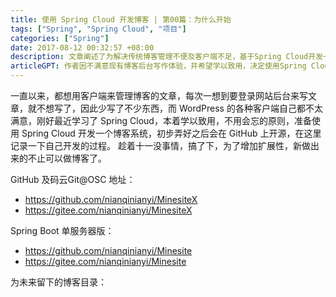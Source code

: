 ```yaml
---
title: 使用 Spring Cloud 开发博客 | 第00篇：为什么开始
tags: ["Spring", "Spring Cloud", "项目"]
categories: ["Spring"]
date: 2017-08-12 00:32:57 +08:00
description: 文章阐述了为解决传统博客管理不便及客户端不足，基于Spring Cloud开发一套可扩展开源博客系统的缘由与过程。
articleGPT: 作者因不满意现有博客后台写作体验，并希望学以致用，决定使用Spring Cloud开发一款可扩展的博客系统并将其开源。
---
```


一直以来，都想用客户端来管理博客的文章，每次一想到要登录网站后台来写文章，就不想写了，因此少写了不少东西，而 WordPress
的各种客户端自己都不太满意，刚好最近学习了 Spring Cloud，本着学以致用，不用会忘的原则，准备使用 Spring Cloud
开发一个博客系统，初步弄好之后会在 GitHub 上开源，在这里记录一下自己开发的过程。
趁着十一没事情，搞了下，为了增加扩展性，新做出来的不止可以做博客了。  
  
GitHub 及码云Git@OSC 地址：

  * <https://github.com/nianqinianyi/MinesiteX>
  * <https://gitee.com/nianqinianyi/MinesiteX>

Spring Boot 单服务器版：

  * <https://github.com/nianqinianyi/Minesite>
  * <https://gitee.com/nianqinianyi/Minesite>

为未来留下的博客目录：
